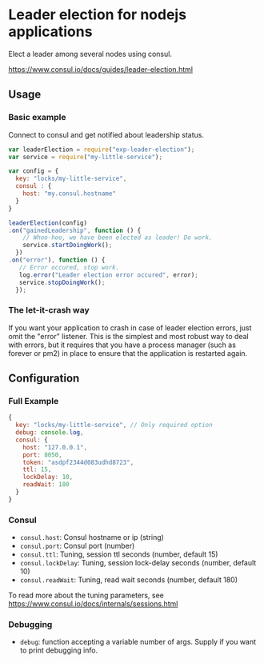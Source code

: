 # Leader election for nodejs applications

Elect a leader among several nodes using consul.

https://www.consul.io/docs/guides/leader-election.html

## Usage

### Basic example

Connect to consul and get notified about leadership status.

```javascript
var leaderElection = require("exp-leader-election");
var service = require("my-little-service");

var config = {
  key: "locks/my-little-service",
  consul : {
    host: "my.consul.hostname"
  }
}

leaderElection(config)
.on("gainedLeadership", function () {
    // Whoo-hoo, we have been elected as leader! Do work.
    service.startDoingWork();
  })
.on("error"), function () {
   // Error occured, stop work.
   log.error("Leader election error occured", error);
   service.stopDoingWork();
  });
```

### The let-it-crash way

If you want your application to crash in case of leader election errors, just omit the
"error" listener. This is the simplest and most robust way to deal with errors,
but it requires that you have a process manager (such as forever or pm2) in place to
ensure that the application is restarted again.

## Configuration

### Full Example

```javascript
{
  key: "locks/my-little-service", // Only required option
  debug: console.log,
  consul: {
    host: "127.0.0.1",
    port: 8050,
    token: "asdpf2344d083udhd8723",
    ttl: 15,
    lockDelay: 10,
    readWait: 180
  }
}
```
### Consul

* `consul.host`: Consul hostname or ip (string)
* `consul.port`: Consul port (number)
* `consul.ttl`: Tuning, session ttl seconds (number, default 15)
* `consul.lockDelay`: Tuning, session lock-delay seconds (number, default 10)
* `consul.readWait`: Tuning, read wait seconds (number, default 180)

To read more about the tuning parameters, see
https://www.consul.io/docs/internals/sessions.html

### Debugging

* `debug`: function accepting a variable number of args. Supply if you want to print debugging info.
